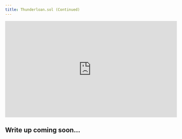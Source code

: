 ```yaml
---
title: Thunderloan.sol (Continued)
---
```


<iframe width="560" height="315" src="https://youtu.be/yu24aR25npU" title="YouTube video player" frameborder="0" allow="accelerometer; autoplay; clipboard-write; encrypted-media; gyroscope; picture-in-picture; web-share" allowfullscreen></iframe>

## Write up coming soon...
